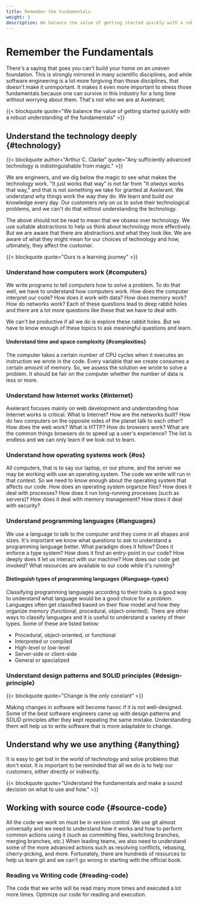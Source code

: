 ```yaml
---
title: Remember the Fundamentals
weight: 3
description: We balance the value of getting started quickly with a robust understanding of the fundamentals.
---
```


# Remember the Fundamentals

There's a saying that goes you can't build your home on an uneven foundation. This is strongly mirrored in many scientific disciplines, and while software engineering is a lot more forgiving than those disciplines, that doesn't make it unimportant. It makes it even more important to stress those fundamentals because one can survive in this industry for a long time without worrying about them. That's not who we are at Axelerant.

{{< blockquote quote="We balance the value of getting started quickly with a robust understanding of the fundamentals" >}}

## Understand the technology deeply {#technology}

{{< blockquote author="Arthur C. Clarke" quote="Any sufficiently advanced technology is indistinguishable from magic." >}}

We are engineers, and we dig below the magic to see what makes the technology work. "It just works that way" is not far from "It _always_ works that way," and that is not something we take for granted at Axelerant. We understand why things work the way they do. We learn and build our knowledge every day. Our customers rely on us to solve their technological problems, and we can't do that without understanding the technology.

The above should not be read to mean that we obsess over technology. We use suitable abstractions to help us think about technology more effectively. But we are aware that there are abstractions and what they look like. We are aware of what they might mean for our choices of technology and how, ultimately, they affect the customer.

{{< blockquote quote="Ours is a learning journey" >}}

### Understand how computers work {#computers}

We write programs to tell computers how to solve a problem. To do that well, we have to understand how computers work. How does the computer interpret our code? How does it work with data? How does memory work? How do networks work? Each of these questions lead to deep rabbit holes and there are a lot more questions like these that we have to deal with.

We can't be productive if all we do is explore these rabbit holes. But we have to know enough of these topics to ask meaningful questions and learn.

#### Understand time and space complexity {#complexities}

The computer takes a certain number of CPU cycles when it executes an instruction we wrote in the code. Every variable that we create consumes a certain amount of memory. So, we assess the solution we wrote to solve a problem. It should be fair on the computer whether the number of data is less or more.

### Understand how Internet works {#internet}

Axelerant focuses mainly on web development and understanding how Internet works is critical. What is Internet? How are the networks built? How do two computers on the opposite sides of the planet talk to each other? How does the web work? What is HTTP? How do browsers work? What are the common things browsers do to speed up a user's experience? The list is endless and we can only learn if we look out to learn.

### Understand how operating systems work {#os}

All computers, that is to say our laptop, or our phone, and the server we may be working with use an operating system. The code we write will run in that context. So we need to know enough about the operating system that affects our code. How does an operating system organize files? How does it deal with processes? How does it run long-running processes (such as servers)? How does it deal with memory management? How does it deal with security?

### Understand programming languages {#languages}

We use a language to talk to the computer and they come in all shapes and sizes. It's important we know what questions to ask to understand a programming language better. What paradigm does it follow? Does it enforce a type system? How does it find an entry-point in our code? How deeply does it let us interact with our machine? How does our code get invoked? What resources are available to our code while it's running?

#### Distinguish types of programming languages {#language-types}

Classifying programming languages according to their traits is a good way to understand what language would be a good choice for a problem. Languages often get classified based on their flow model and how they organize memory (functional, procedural, object-oriented). There are other ways to classify languages and it is useful to understand a variety of their types. Some of these are listed below:

- Procedural, object-oriented, or functional
- Interpreted or compiled
- High-level or low-level
- Server-side or client-side
- General or specialized

### Understand design patterns and SOLID principles {#design-principle}

{{< blockquote  quote="Change is the only constant" >}}

Making changes in software will become havoc if it is not well-designed. Some of the best software engineers came up with design patterns and SOLID principles after they kept repeating the same mistake. Understanding them will help us to write software that is more adaptable to change.

## Understand why we use anything {#anything}

It is easy to get lost in the world of technology and solve problems that don't exist. It is important to be reminded that all we do is to help our customers, either directly or indirectly.

{{< blockquote  quote="Understand the fundamentals and make a sound decision on what to use and how." >}}

## Working with source code {#source-code}

All the code we work on must be in version control. We use git almost universally and we need to understand how it works and how to perform common actions using it (such as committing files, switching branches, merging branches, etc.) When leading teams, we also need to understand some of the more advanced actions such as resolving conflicts, rebasing, cherry-picking, and more. Fortunately, there are hundreds of resources to help us learn git and we can't go wrong in starting with the official book.

### Reading vs Writing code {#reading-code}

The code that we write will be read many more times and executed a lot more times. Optimize our code for reading and execution.
